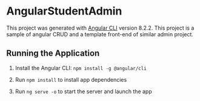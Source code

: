 # AngularStudentAdmin

This project was generated with [Angular CLI](https://github.com/angular/angular-cli) version 8.2.2.
This project is a sample of angular CRUD and a template front-end of similar admin project.

## Running the Application

1. Install the Angular CLI: `npm install -g @angular/cli`

2. Run `npm install` to install app dependencies

3. Run `ng serve -o` to start the server and launch the app
